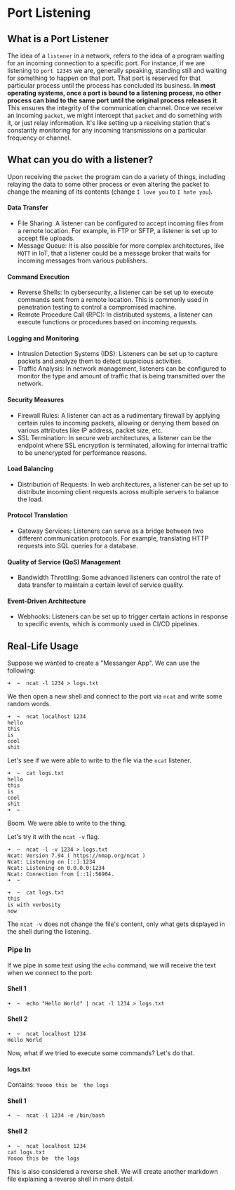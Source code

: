 # Port Listening


## What is a Port Listener

The idea of a `listener` in a network, refers to the idea of a program waiting for an incoming connection to a specific
port. For instance, if we are listening to `port 12345` we are, generally speaking, standing still and waiting for
something to happen on that port. That port is reserved for that particular process until the process has concluded its 
business.  **In most operating systems, once a port is bound to a listening process, no other process can bind to the same 
port until the original process releases it**. This ensures the integrity of the communication channel. Once we receive an 
incoming `packet`, we might intercept that `packet` and do something with it, or just relay information. It's like setting up a 
receiving station that's constantly monitoring for any incoming transmissions on a particular frequency or channel.

## What can you do with a listener?

Upon receiving the `packet` the program can do a variety of things, including relaying the data to some other process
or even altering the packet to change the meaning of its contents (change `I love you` to `I hate you`).

#### Data Transfer

- File Sharing: A listener can be configured to accept incoming files from a remote location. For example, in FTP or SFTP, a listener is set up to accept file uploads.
- Message Queue: It is also possible for more complex architectures, like `MQTT` in IoT, that a listener could be a message broker that waits for incoming messages from various publishers.

#### Command Execution

- Reverse Shells: In cybersecurity, a listener can be set up to execute commands sent from a remote location. This is commonly used in penetration testing to control a compromised machine.
- Remote Procedure Call (RPC): In distributed systems, a listener can execute functions or procedures based on incoming requests.

#### Logging and Monitoring

- Intrusion Detection Systems (IDS): Listeners can be set up to capture packets and analyze them to detect suspicious activities.
- Traffic Analysis: In network management, listeners can be configured to monitor the type and amount of traffic that is being transmitted over the network.

#### Security Measures

- Firewall Rules: A listener can act as a rudimentary firewall by applying certain rules to incoming packets, allowing or denying them based on various attributes like IP address, packet size, etc.
- SSL Termination: In secure web architectures, a listener can be the endpoint where SSL encryption is terminated, allowing for internal traffic to be unencrypted for performance reasons.

#### Load Balancing
- Distribution of Requests: In web architectures, a listener can be set up to distribute incoming client requests across multiple servers to balance the load.
  
#### Protocol Translation

- Gateway Services: Listeners can serve as a bridge between two different communication protocols. For example, translating HTTP requests into SQL queries for a database.
  
#### Quality of Service (QoS) Management

- Bandwidth Throttling: Some advanced listeners can control the rate of data transfer to maintain a certain level of service quality.
  
#### Event-Driven Architecture

- Webhooks: Listeners can be set up to trigger certain actions in response to specific events, which is commonly used in CI/CD pipelines.


## Real-Life Usage

Suppose we wanted to create a "Messanger App". We can use the following:

``` commandline
➜  ~  ncat -l 1234 > logs.txt
```

We then open a new shell and connect to the port via `ncat` and write some random words.

``` commandline
➜  ~  ncat localhost 1234
hello
this
is
cool
shit
```

Let's see if we were able to write to the file via the `ncat` listener.

``` commandline
➜  ~  cat logs.txt
hello
this
is
cool
shit
➜  ~  
```

Boom. We were able to write to the thing.

Let's try it with the `ncat -v` flag.

``` commandline
➜  ~  ncat -l -v 1234 > logs.txt
Ncat: Version 7.94 ( https://nmap.org/ncat )
Ncat: Listening on [::]:1234
Ncat: Listening on 0.0.0.0:1234
Ncat: Connection from [::1]:56904.
➜  ~  
```

``` commandline
➜  ~  cat logs.txt 
this
is with verbosity
now
```

The `ncat -v` does not change the file's content, only what gets displayed in the shell during the listening.

### Pipe In

If we pipe in some text using the `echo` command, we will receive the text when we connect to the port:

#### Shell 1

``` commandline
➜  ~  echo "Hello World" | ncat -l 1234 > logs.txt

```

#### Shell 2

``` commandline
➜  ~  ncat localhost 1234
Hello World

```

Now, what if we tried to execute some commands? Let's do that. 

#### logs.txt

Contains: `Yoooo this be  the logs`


#### Shell 1

``` commandline
➜  ~  ncat -l 1234 -e /bin/bash

```

#### Shell 2

``` commandline
➜  ~  ncat localhost 1234
cat logs.txt
Yoooo this be  the logs

```

This is also considered a reverse shell. We will create another markdown file explaining a reverse shell in more detail. 



